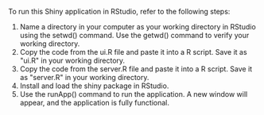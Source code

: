 To run this Shiny application in RStudio, refer to the following steps:

1. Name a directory in your computer as your working directory in RStudio using the setwd() command.  Use the getwd() 
   command to verify your working directory.
2. Copy the code from the ui.R file and paste it into a R script.  Save it as "ui.R" in your working directory.
3. Copy the code from the server.R file and paste it into a R script.  Save it as "server.R" in your working directory.
4. Install and load the shiny package in RStudio.
5. Use the runApp() command to run the application.  A new window will appear, and the application is fully functional.
